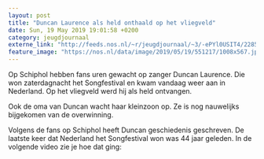 ```yaml
---
layout: post
title: "Duncan Laurence als held onthaald op het vliegveld"
date: Sun, 19 May 2019 19:01:58 +0200
category: jeugdjournaal
externe_link: "http://feeds.nos.nl/~r/jeugdjournaal/~3/-ePYl0USIT4/2285438"
feature_image: "https://nos.nl/data/image/2019/05/19/551217/1008x567.jpg"
---
```


<p>Op Schiphol hebben fans uren gewacht op zanger Duncan Laurence. Die won zaterdagnacht het Songfestival en kwam vandaag weer aan in Nederland. Op het vliegveld werd hij als held ontvangen.</p>
<p>Ook de oma van Duncan wacht haar kleinzoon op. Ze is nog nauwelijks bijgekomen van de overwinning.</p>
<p>Volgens de fans op Schiphol heeft Duncan geschiedenis geschreven. De laatste keer dat Nederland het Songfestival won was 44 jaar geleden. In de volgende video zie je hoe dat ging:</p><img src="http://feeds.feedburner.com/~r/jeugdjournaal/~4/-ePYl0USIT4" height="1" width="1" alt=""/>
